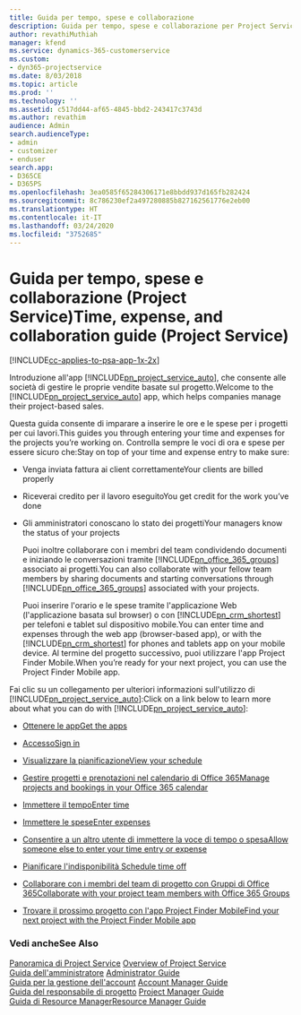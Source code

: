 ```yaml
---
title: Guida per tempo, spese e collaborazione
description: Guida per tempo, spese e collaborazione per Project Service
author: revathiMuthiah
manager: kfend
ms.service: dynamics-365-customerservice
ms.custom:
- dyn365-projectservice
ms.date: 8/03/2018
ms.topic: article
ms.prod: ''
ms.technology: ''
ms.assetid: c517dd44-af65-4845-bbd2-243417c3743d
ms.author: revathim
audience: Admin
search.audienceType:
- admin
- customizer
- enduser
search.app:
- D365CE
- D365PS
ms.openlocfilehash: 3ea0585f65284306171e8bbdd937d165fb282424
ms.sourcegitcommit: 8c786230ef2a497280885b827162561776e2eb00
ms.translationtype: HT
ms.contentlocale: it-IT
ms.lasthandoff: 03/24/2020
ms.locfileid: "3752685"
---
```

# <a name="time-expense-and-collaboration-guide-project-service"></a><span data-ttu-id="b6bef-103">Guida per tempo, spese e collaborazione (Project Service)</span><span class="sxs-lookup"><span data-stu-id="b6bef-103">Time, expense, and collaboration guide (Project Service)</span></span>

[!INCLUDE[cc-applies-to-psa-app-1x-2x](../includes/cc-applies-to-psa-app-1x-2x.md)]

<span data-ttu-id="b6bef-104">Introduzione all'app [!INCLUDE[pn_project_service_auto](../includes/pn-project-service-auto.md)], che consente alle società di gestire le proprie vendite basate sul progetto.</span><span class="sxs-lookup"><span data-stu-id="b6bef-104">Welcome to the [!INCLUDE[pn_project_service_auto](../includes/pn-project-service-auto.md)] app, which helps companies manage their project-based sales.</span></span> 
  
 <span data-ttu-id="b6bef-105">Questa guida consente di imparare a inserire le ore e le spese per i progetti per cui lavori.</span><span class="sxs-lookup"><span data-stu-id="b6bef-105">This guides you through entering your time and expenses for the projects you’re working on.</span></span> <span data-ttu-id="b6bef-106">Controlla sempre le voci di ora e spese per essere sicuro che:</span><span class="sxs-lookup"><span data-stu-id="b6bef-106">Stay on top of your time and expense entry to make sure:</span></span>  
  
- <span data-ttu-id="b6bef-107">Venga inviata fattura ai client correttamente</span><span class="sxs-lookup"><span data-stu-id="b6bef-107">Your clients are billed properly</span></span>  
  
- <span data-ttu-id="b6bef-108">Riceverai credito per il lavoro eseguito</span><span class="sxs-lookup"><span data-stu-id="b6bef-108">You get credit for the work you’ve done</span></span>  
  
- <span data-ttu-id="b6bef-109">Gli amministratori conoscano lo stato dei progetti</span><span class="sxs-lookup"><span data-stu-id="b6bef-109">Your managers know the status of your projects</span></span>  
  
  <span data-ttu-id="b6bef-110">Puoi inoltre collaborare con i membri del team condividendo documenti e iniziando le conversazioni tramite [!INCLUDE[pn_office_365_groups](../includes/pn-office-365-groups.md)] associato ai progetti.</span><span class="sxs-lookup"><span data-stu-id="b6bef-110">You can also collaborate with your fellow team members by sharing documents and starting conversations through [!INCLUDE[pn_office_365_groups](../includes/pn-office-365-groups.md)] associated with your projects.</span></span>  
  
  <span data-ttu-id="b6bef-111">Puoi inserire l'orario e le spese tramite l'applicazione Web (l'applicazione basata sul browser) o con [!INCLUDE[pn_crm_shortest](../includes/pn-crm-shortest.md)] per telefoni e tablet sul dispositivo mobile.</span><span class="sxs-lookup"><span data-stu-id="b6bef-111">You can enter time and expenses through the web app (browser-based app), or with the [!INCLUDE[pn_crm_shortest](../includes/pn-crm-shortest.md)] for phones and tablets app on your mobile device.</span></span> <span data-ttu-id="b6bef-112">Al termine del progetto successivo, puoi utilizzare l'app Project Finder Mobile.</span><span class="sxs-lookup"><span data-stu-id="b6bef-112">When you’re ready for your next project, you can use the Project Finder Mobile app.</span></span>  
  
<span data-ttu-id="b6bef-113">Fai clic su un collegamento per ulteriori informazioni sull'utilizzo di [!INCLUDE[pn_project_service_auto](../includes/pn-project-service-auto.md)]:</span><span class="sxs-lookup"><span data-stu-id="b6bef-113">Click on a link below to learn more about what you can do with [!INCLUDE[pn_project_service_auto](../includes/pn-project-service-auto.md)]:</span></span>  
  
-   [<span data-ttu-id="b6bef-114">Ottenere le app</span><span class="sxs-lookup"><span data-stu-id="b6bef-114">Get the apps</span></span>](../project-service/get-apps.md)  
  
-   [<span data-ttu-id="b6bef-115">Accesso</span><span class="sxs-lookup"><span data-stu-id="b6bef-115">Sign in</span></span>](../project-service/sign-in.md)  
  
-   [<span data-ttu-id="b6bef-116">Visualizzare la pianificazione</span><span class="sxs-lookup"><span data-stu-id="b6bef-116">View your schedule</span></span>](../project-service/view-schedule.md)  
  
-   [<span data-ttu-id="b6bef-117">Gestire progetti e prenotazioni nel calendario di Office 365</span><span class="sxs-lookup"><span data-stu-id="b6bef-117">Manage projects and bookings in your Office 365 calendar</span></span>](../project-service/manage-project-bookings-office-365-calendar.md)  
  
-   [<span data-ttu-id="b6bef-118">Immettere il tempo</span><span class="sxs-lookup"><span data-stu-id="b6bef-118">Enter time</span></span>](../project-service/enter-time.md)  
  
-   [<span data-ttu-id="b6bef-119">Immettere le spese</span><span class="sxs-lookup"><span data-stu-id="b6bef-119">Enter expenses</span></span>](../project-service/enter-expenses.md)  
  
-   [<span data-ttu-id="b6bef-120">Consentire a un altro utente di immettere la voce di tempo o spesa</span><span class="sxs-lookup"><span data-stu-id="b6bef-120">Allow someone else to enter your time entry or expense</span></span>](../project-service/allow-someone-else-enter-time-entry-expense.md)  
  
-   [<span data-ttu-id="b6bef-121">Pianificare l'indisponibilità </span><span class="sxs-lookup"><span data-stu-id="b6bef-121">Schedule time off</span></span>](../project-service/schedule-time-off.md)  
  
-   [<span data-ttu-id="b6bef-122">Collaborare con i membri del team di progetto con Gruppi di Office 365</span><span class="sxs-lookup"><span data-stu-id="b6bef-122">Collaborate with your project team members with Office 365 Groups</span></span>](../project-service/collaborate-project-team-members-office-365-groups.md)  
  
-   [<span data-ttu-id="b6bef-123">Trovare il prossimo progetto con l'app Project Finder Mobile</span><span class="sxs-lookup"><span data-stu-id="b6bef-123">Find your next project with the Project Finder Mobile app</span></span>](../project-service/find-next-project-finder-mobile-app.md)  
  
### <a name="see-also"></a><span data-ttu-id="b6bef-124">Vedi anche</span><span class="sxs-lookup"><span data-stu-id="b6bef-124">See Also</span></span>  
 <span data-ttu-id="b6bef-125">[Panoramica di Project Service](../project-service/overview.md) </span><span class="sxs-lookup"><span data-stu-id="b6bef-125">[Overview of Project Service](../project-service/overview.md) </span></span>  
 <span data-ttu-id="b6bef-126">[Guida dell'amministratore](../project-service/admin-guide.md) </span><span class="sxs-lookup"><span data-stu-id="b6bef-126">[Administrator Guide](../project-service/admin-guide.md) </span></span>  
 <span data-ttu-id="b6bef-127">[Guida per la gestione dell'account](../project-service/account-manager-guide.md) </span><span class="sxs-lookup"><span data-stu-id="b6bef-127">[Account Manager Guide](../project-service/account-manager-guide.md) </span></span>  
 <span data-ttu-id="b6bef-128">[Guida del responsabile di progetto](../project-service/project-manager-guide.md) </span><span class="sxs-lookup"><span data-stu-id="b6bef-128">[Project Manager Guide](../project-service/project-manager-guide.md) </span></span>  
 [<span data-ttu-id="b6bef-129">Guida di Resource Manager</span><span class="sxs-lookup"><span data-stu-id="b6bef-129">Resource Manager Guide</span></span>](../project-service/resource-manager-guide.md)   
